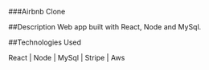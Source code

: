 ###Airbnb Clone

##Description
Web app built with React, Node and MySql.

##Technologies Used

React | Node | MySql | Stripe | Aws
